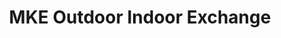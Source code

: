 ---
title: "MKE Outdoor Indoor Exchange"
url: /milwaukee/mke-outdoor-indoor-exchange/
shop: outdoor
---